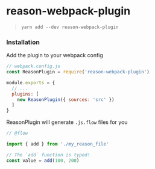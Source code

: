 # reason-webpack-plugin

> `yarn add --dev reason-webpack-plugin`

### Installation

Add the plugin to your webpack config

```js
// webpack.config.js
const ReasonPlugin = require('reason-webpack-plugin')

module.exports = {
  // ...
  plugins: [
    new ReasonPlugin({ sources: 'src' })
  ]
}
```

ReasonPlugin will generate `.js.flow` files for you

```js
// @flow

import { add } from './my_reason_file'

// The `add` function is typed!
const value = add(100, 200)
```
